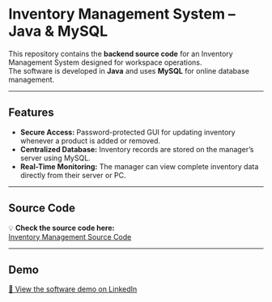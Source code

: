 # Inventory Management System – Java & MySQL

This repository contains the **backend source code** for an Inventory Management System designed for workspace operations.  
The software is developed in **Java** and uses **MySQL** for online database management.

---

## Features

- **Secure Access:** Password-protected GUI for updating inventory whenever a product is added or removed.  
- **Centralized Database:** Inventory records are stored on the manager’s server using MySQL.  
- **Real-Time Monitoring:** The manager can view complete inventory data directly from their server or PC.  

---

## Source Code

💡 **Check the source code here:**  
[Inventory Management Source Code](https://github.com/muhammadfarhan720/Inventory_Management_-Java---SQL-/tree/main/Inventory_soft/Inventory_soft/src/inventory_soft)


---

## Demo

[🔗 View the software demo on LinkedIn](https://www.linkedin.com/posts/muhammad-farhan-azmine-730200150_today-by-the-grace-of-the-almighty-i-completed-activity-6736888400965627904-uEhZ?utm_source=share&utm_medium=member_desktop&rcm=ACoAACRWXBQBUQQF7OnYBjpSFl4I0tL4XxaYhhU)
